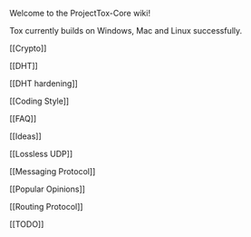 Welcome to the ProjectTox-Core wiki!

Tox currently builds on Windows, Mac and Linux successfully.

[[Crypto]]

[[DHT]]

[[DHT hardening]]

[[Coding Style]]

[[FAQ]]

[[Ideas]]

[[Lossless UDP]]

[[Messaging Protocol]]

[[Popular Opinions]]

[[Routing Protocol]]

[[TODO]]
